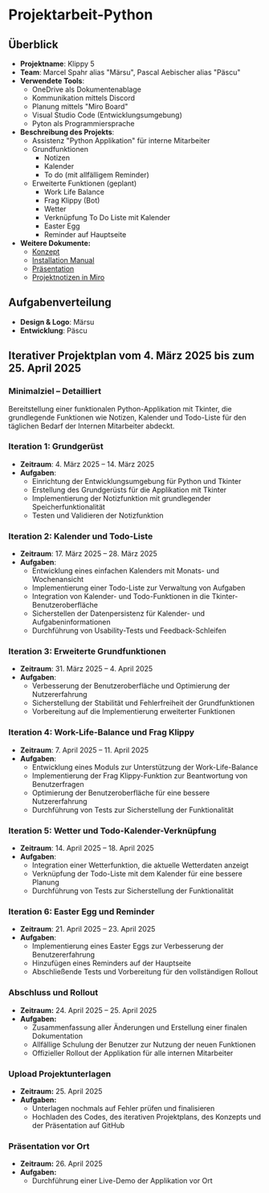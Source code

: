 # Projektarbeit-Python

## Überblick

- **Projektname**: Klippy 5
- **Team**: Marcel Spahr alias "Märsu", Pascal Aebischer alias "Päscu"
- **Verwendete Tools**:
  - OneDrive als Dokumentenablage
  - Kommunikation mittels Discord
  - Planung mittels "Miro Board"
  - Visual Studio Code (Entwicklungsumgebung)
  - Pyton als Programmiersprache
- **Beschreibung des Projekts**:
  - Assistenz "Python Applikation" für interne Mitarbeiter
  - Grundfunktionen
    - Notizen
    - Kalender
    - To do (mit allfälligem Reminder)
  - Erweiterte Funktionen (geplant)
    - Work Life Balance
    - Frag Klippy (Bot)
    - Wetter
    - Verknüpfung To Do Liste mit Kalender
    - Easter Egg
    - Reminder auf Hauptseite
- **Weitere Dokumente:**
  - [Konzept](https://github.com/theradun2git/klippy5/blob/main/documents/Konzept.md)
  - [Installation Manual](https://github.com/theradun2git/klippy5/blob/main/documents/Installation%20Manual.md)
  - [Präsentation](https://github.com/theradun2git/klippy5)
  - [Projektnotizen in Miro](https://github.com/theradun2git/klippy5/blob/main/documents/Projektnotizen_in_Miro.pdf)

## Aufgabenverteilung
- **Design & Logo**: Märsu
- **Entwicklung**: Päscu

## Iterativer Projektplan vom 4. März 2025 bis zum 25. April 2025

### Minimalziel – Detailliert

Bereitstellung einer funktionalen Python-Applikation mit Tkinter, die grundlegende Funktionen wie Notizen, Kalender und Todo-Liste für den täglichen Bedarf der Internen Mitarbeiter abdeckt.

### Iteration 1: Grundgerüst

- **Zeitraum**: 4. März 2025 – 14. März 2025
- **Aufgaben**:
  - Einrichtung der Entwicklungsumgebung für Python und Tkinter
  - Erstellung des Grundgerüsts für die Applikation mit Tkinter
  - Implementierung der Notizfunktion mit grundlegender Speicherfunktionalität
  - Testen und Validieren der Notizfunktion

### Iteration 2: Kalender und Todo-Liste

- **Zeitraum**: 17. März 2025 – 28. März 2025
- **Aufgaben**:
  - Entwicklung eines einfachen Kalenders mit Monats- und Wochenansicht
  - Implementierung einer Todo-Liste zur Verwaltung von Aufgaben
  - Integration von Kalender- und Todo-Funktionen in die Tkinter-Benutzeroberfläche
  - Sicherstellen der Datenpersistenz für Kalender- und Aufgabeninformationen
  - Durchführung von Usability-Tests und Feedback-Schleifen

### Iteration 3: Erweiterte Grundfunktionen

- **Zeitraum**: 31. März 2025 – 4. April 2025
- **Aufgaben**:
  - Verbesserung der Benutzeroberfläche und Optimierung der Nutzererfahrung
  - Sicherstellung der Stabilität und Fehlerfreiheit der Grundfunktionen
  - Vorbereitung auf die Implementierung erweiterter Funktionen

### Iteration 4: Work-Life-Balance und Frag Klippy

- **Zeitraum**: 7. April 2025 – 11. April 2025
- **Aufgaben**:
  - Entwicklung eines Moduls zur Unterstützung der Work-Life-Balance
  - Implementierung der Frag Klippy-Funktion zur Beantwortung von Benutzerfragen
  - Optimierung der Benutzeroberfläche für eine bessere Nutzererfahrung
  - Durchführung von Tests zur Sicherstellung der Funktionalität

### Iteration 5: Wetter und Todo-Kalender-Verknüpfung

- **Zeitraum**: 14. April 2025 – 18. April 2025
- **Aufgaben**:
  - Integration einer Wetterfunktion, die aktuelle Wetterdaten anzeigt
  - Verknüpfung der Todo-Liste mit dem Kalender für eine bessere Planung
  - Durchführung von Tests zur Sicherstellung der Funktionalität

### Iteration 6: Easter Egg und Reminder

- **Zeitraum**: 21. April 2025 – 23. April 2025
- **Aufgaben**:
  - Implementierung eines Easter Eggs zur Verbesserung der Benutzererfahrung
  - Hinzufügen eines Reminders auf der Hauptseite
  - Abschließende Tests und Vorbereitung für den vollständigen Rollout

### Abschluss und Rollout

- **Zeitraum:** 24. April 2025 – 25. April 2025
- **Aufgaben:**
  - Zusammenfassung aller Änderungen und Erstellung einer finalen Dokumentation
  - Allfällige Schulung der Benutzer zur Nutzung der neuen Funktionen
  - Offizieller Rollout der Applikation für alle internen Mitarbeiter

### Upload Projektunterlagen

- **Zeitraum:** 25. April 2025
- **Aufgaben:**
  - Unterlagen nochmals auf Fehler prüfen und finalisieren
  - Hochladen des Codes, des iterativen Projektplans, des Konzepts und der Präsentation auf GitHub

### Präsentation vor Ort

- **Zeitraum:** 26. April 2025
- **Aufgaben:**
  - Durchführung einer Live-Demo der Applikation vor Ort

